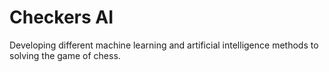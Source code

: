# Checkers AI

Developing different machine learning and artificial intelligence methods to solving the game of chess.
